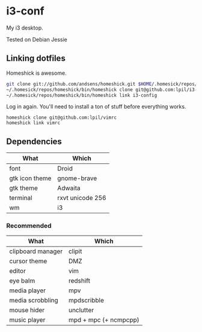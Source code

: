 i3-conf
=======

My i3 desktop.

Tested on Debian Jessie

## Linking dotfiles

Homeshick is awesome.

```sh
git clone git://github.com/andsens/homeshick.git $HOME/.homesick/repos/homeshick
~/.homesick/repos/homeshick/bin/homeshick clone git@github.com:lpil/i3-config
~/.homesick/repos/homeshick/bin/homeshick link i3-config
```

Log in again. You'll need to install a ton of stuff before everything works.

```
homeshick clone git@github.com:lpil/vimrc
homeshick link vimrc
```

## Dependencies

| What | Which |
| ---- | ----- |
| font | Droid |
| gtk icon theme | gnome-brave |
| gtk theme | Adwaita |
| terminal | rxvt unicode 256 |
| wm | i3 |

### Recommended
| What | Which |
| ---- | ----- |
| clipboard manager | clipit |
| cursor theme | DMZ |
| editor | vim |
| eye balm | redshift |
| media player | mpv |
| media scrobbling | mpdscribble |
| mouse hider | unclutter |
| music player | mpd + mpc (+ ncmpcpp) |
